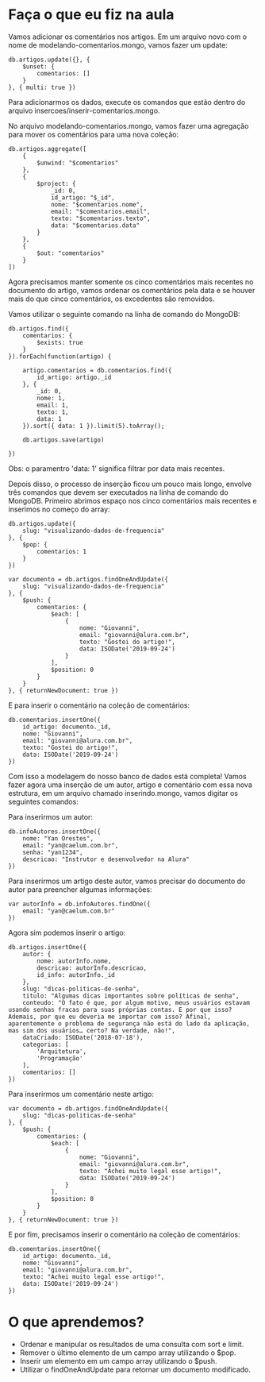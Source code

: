 # Faça o que eu fiz na aula

Vamos adicionar os comentários nos artigos. Em um arquivo novo com o nome de modelando-comentarios.mongo, vamos fazer um update:

    db.artigos.update({}, {
        $unset: {
            comentarios: []
        }
    }, { multi: true })


Para adicionarmos os dados, execute os comandos que estão dentro do arquivo insercoes/inserir-comentarios.mongo.

No arquivo modelando-comentarios.mongo, vamos fazer uma agregação para mover os comentários para uma nova coleção:

    db.artigos.aggregate([
        {
            $unwind: "$comentarios"
        },
        {
            $project: {
                _id: 0,
                id_artigo: "$_id",
                nome: "$comentarios.nome",
                email: "$comentarios.email",
                texto: "$comentarios.texto",
                data: "$comentarios.data"
            }
        },
        {
            $out: "comentarios"
        }
    ])


Agora precisamos manter somente os cinco comentários mais recentes no documento do artigo, vamos ordenar os comentários pela data e se houver mais do que cinco comentários, os excedentes são removidos.

Vamos utilizar o seguinte comando na linha de comando do MongoDB:

    db.artigos.find({
        comentarios: {
            $exists: true
        }
    }).forEach(function(artigo) {

        artigo.comentarios = db.comentarios.find({
            id_artigo: artigo._id
        }, {
            _id: 0,
            nome: 1,
            email: 1,
            texto: 1,
            data: 1
        }).sort({ data: 1 }).limit(5).toArray();

        db.artigos.save(artigo)

    })

Obs: o paramentro 'data: 1' significa filtrar por data mais recentes. 


Depois disso, o processo de inserção ficou um pouco mais longo, envolve três comandos que devem ser executados na linha de comando do MongoDB. Primeiro abrimos espaço nos cinco comentários mais recentes e inserimos no começo do array:

    db.artigos.update({
        slug: "visualizando-dados-de-frequencia"
    }, {
        $pop: {
            comentarios: 1
        }
    })

    var documento = db.artigos.findOneAndUpdate({
        slug: "visualizando-dados-de-frequencia"
    }, {
        $push: {
            comentarios: {
                $each: [
                    {
                        nome: "Giovanni",
                        email: "giovanni@alura.com.br",
                        texto: "Gostei do artigo!",
                        data: ISODate('2019-09-24')
                    }
                ],
                $position: 0
            }
        }
    }, { returnNewDocument: true })

E para inserir o comentário na coleção de comentários:

    db.comentarios.insertOne({
        id_artigo: documento._id,
        nome: "Giovanni",
        email: "giovanni@alura.com.br",
        texto: "Gostei do artigo!",
        data: ISODate('2019-09-24')
    })


Com isso a modelagem do nosso banco de dados está completa! Vamos fazer agora uma inserção de um autor, artigo e comentário com essa nova estrutura, em um arquivo chamado inserindo.mongo, vamos digitar os seguintes comandos:

Para inserirmos um autor:

    db.infoAutores.insertOne({
        nome: "Yan Orestes",
        email: "yan@caelum.com.br",
        senha: "yan1234",
        descricao: "Instrutor e desenvolvedor na Alura"
    })


Para inserirmos um artigo deste autor, vamos precisar do documento do autor para preencher algumas informações:

    var autorInfo = db.infoAutores.findOne({
        email: "yan@caelum.com.br"
    })

Agora sim podemos inserir o artigo:

    db.artigos.insertOne({
        autor: {
            nome: autorInfo.nome,
            descricao: autorInfo.descricao,
            id_info: autorInfo._id
        },
        slug: "dicas-politicas-de-senha",
        titulo: "Algumas dicas importantes sobre políticas de senha",
        conteudo: "O fato é que, por algum motivo, meus usuários estavam usando senhas fracas para suas próprias contas. E por que isso? Ademais, por que eu deveria me importar com isso? Afinal, aparentemente o problema de segurança não está do lado da aplicação, mas sim dos usuários… certo? Na verdade, não!",
        dataCriado: ISODate('2018-07-18'),
        categorias: [
            'Arquitetura',
            'Programação'
        ],
        comentarios: []
    })


Para inserirmos um comentário neste artigo:

    var documento = db.artigos.findOneAndUpdate({
        slug: "dicas-politicas-de-senha"
    }, {
        $push: {
            comentarios: {
                $each: [
                    {
                        nome: "Giovanni",
                        email: "giovanni@alura.com.br",
                        texto: "Achei muito legal esse artigo!",
                        data: ISODate('2019-09-24')
                    }
                ],
                $position: 0
            }
        }
    }, { returnNewDocument: true })


E por fim, precisamos inserir o comentário na coleção de comentários:

    db.comentarios.insertOne({
        id_artigo: documento._id,
        nome: "Giovanni",
        email: "giovanni@alura.com.br",
        texto: "Achei muito legal esse artigo!",
        data: ISODate('2019-09-24')
    })


# O que aprendemos?

- Ordenar e manipular os resultados de uma consulta com sort e limit.
- Remover o último elemento de um campo array utilizando o $pop.
- Inserir um elemento em um campo array utilizando o $push.
- Utilizar o findOneAndUpdate para retornar um documento modificado.
